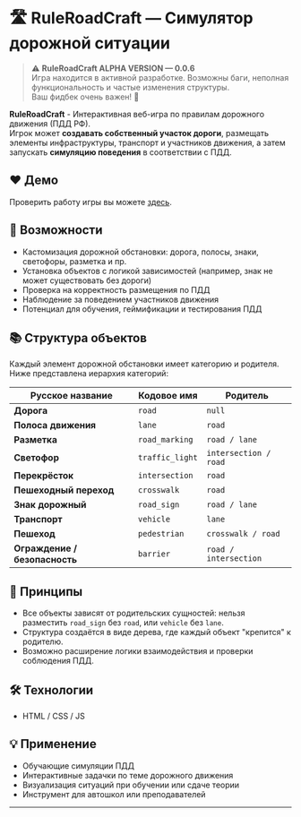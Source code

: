 # 🛣️ RuleRoadCraft — Симулятор дорожной ситуации

> ⚠️ **RuleRoadCraft ALPHA VERSION — 0.0.6**  
> Игра находится в активной разработке. Возможны баги, неполная функциональность и частые изменения структуры.  
> Ваш фидбек очень важен! 🙌

**RuleRoadCraft** - Интерактивная веб-игра по правилам дорожного движения (ПДД РФ).  
Игрок может **создавать собственный участок дороги**, размещать элементы инфраструктуры, транспорт и участников движения, а затем запускать **симуляцию поведения** в соответствии с ПДД.

## ❤ Демо

Проверить работу игры вы можете [здесь](https://asqqqq.github.io/RuleRoadCraft/).

## 🚀 Возможности

- Кастомизация дорожной обстановки: дорога, полосы, знаки, светофоры, разметка и пр.
- Установка объектов с логикой зависимостей (например, знак не может существовать без дороги)
- Проверка на корректность размещения по ПДД
- Наблюдение за поведением участников движения
- Потенциал для обучения, геймификации и тестирования ПДД

## 📚 Структура объектов

Каждый элемент дорожной обстановки имеет категорию и родителя. Ниже представлена иерархия категорий:

| Русское название             | Кодовое имя         | Родитель               |
|-----------------------------|---------------------|------------------------|
| **Дорога**                  | `road`              | `null`                 |
| **Полоса движения**         | `lane`              | `road`                 |
| **Разметка**                | `road_marking`      | `road / lane`          |
| **Светофор**                | `traffic_light`     | `intersection / road` |
| **Перекрёсток**             | `intersection`      | `road`                 |
| **Пешеходный переход**      | `crosswalk`         | `road`                 |
| **Знак дорожный**           | `road_sign`         | `road / lane`          |
| **Транспорт**               | `vehicle`           | `lane`                 |
| **Пешеход**                 | `pedestrian`        | `crosswalk / road`     |
| **Ограждение / безопасность** | `barrier`         | `road / intersection`  |

## 🧱 Принципы

- Все объекты зависят от родительских сущностей: нельзя разместить `road_sign` без `road`, или `vehicle` без `lane`.
- Структура создаётся в виде дерева, где каждый объект "крепится" к родителю.
- Возможно расширение логики взаимодействия и проверки соблюдения ПДД.

## 🛠️ Технологии

- HTML / CSS / JS

## 💡 Применение

- Обучающие симуляции ПДД
- Интерактивные задачки по теме дорожного движения
- Визуализация ситуаций при обучении или сдаче теории
- Инструмент для автошкол или преподавателей

---

